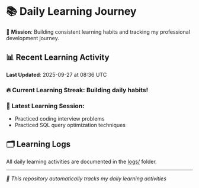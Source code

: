 # 📚 Daily Learning Journey

🎯 **Mission**: Building consistent learning habits and tracking my professional development journey.

## 📊 Recent Learning Activity

**Last Updated**: 2025-09-27 at 08:36 UTC

### 🔥 Current Learning Streak: Building daily habits!

### 📝 Latest Learning Session:
- Practiced coding interview problems
- Practiced SQL query optimization techniques

## 🗂️ Learning Logs

All daily learning activities are documented in the [logs/](./logs/) folder.

---
*🤖 This repository automatically tracks my daily learning activities*
